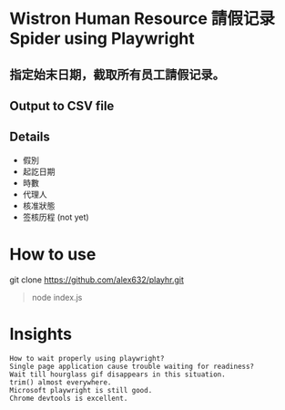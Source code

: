 # Wistron Human Resource 請假记录 Spider using Playwright
## 指定始末日期，截取所有员工請假记录。
## Output to CSV file
## Details
   * 假別
   * 起訖日期
   * 時數
   * 代理人
   * 核准狀態
   * 签核历程 (not yet)

# How to use
git clone https://github.com/alex632/playhr.git
> node index.js

# Insights
	How to wait properly using playwright?
	Single page application cause trouble waiting for readiness?
	Wait till hourglass gif disappears in this situation.
	trim() almost everywhere.
	Microsoft playwright is still good.
    Chrome devtools is excellent.
